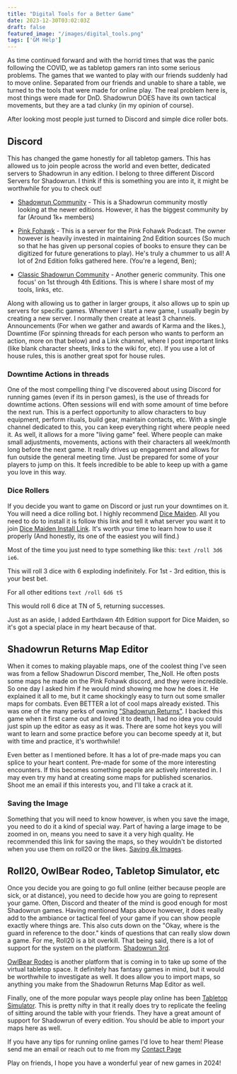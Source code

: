 ```yaml
---
title: "Digital Tools for a Better Game"
date: 2023-12-30T03:02:03Z
draft: false
featured_image: "/images/digital_tools.png"
tags: ['GM Help']
---
```

As time continued forward and with the horrid times that was the panic following the COVID, we as tabletop gamers ran into some serious problems. The games that we wanted to play with our friends suddenly had to move online. Separated from our friends and unable to share a table, we turned to the tools that were made for online play. The real problem here is, most things were made for DnD. Shadowrun DOES have its own tactical movements, but they are a tad clunky (in my opinion of course).

After looking most people just turned to Discord and simple dice roller bots. 

## Discord
This has changed the game honestly for all tabletop gamers. This has allowed us to join people across the world and even better, dedicated servers to Shadowrun in any edition. I belong to three different Discord Servers for Shadowrun. I think if this is something you are into it, it might be worthwhile for you to check out!

- [Shadowrun Community](https://discord.gg/Wz7yNQZmvH) - This is a Shadowrun community mostly looking at the newer editions. However, it has the biggest community by far (Around 1k+ members)

- [Pink Fohawk](https://discord.gg/n8pzb7CEGF) - This is a server for the Pink Fohawk Podcast. The owner however is heavily invested in maintaining 2nd Edition sources (So much so that he has given up personal copies of books to ensure they can be digitized for future generations to play). He's truly a chummer to us all! A lot of 2nd Edition folks gathered here. (You're a legend, Ben);

- [Classic Shadowrun Community](https://discord.gg/WvCvzy4VXv) - Another generic community. This one focus' on 1st through 4th Editions. This is where I share most of my tools, links, etc.

Along with allowing us to gather in larger groups, it also allows up to spin up servers for specific games. Whenever I start a new game, I usually begin by creating a new server. I normally then create at least 3 channels. Announcements (For when we gather and awards of Karma and the likes.), Downtime (For spinning threads for each person who wants to perform an action, more on that below) and a Link channel, where I post important links (like blank character sheets, links to the wiki for, etc). If you use a lot of house rules, this is another great spot for house rules.

### Downtime Actions in threads

One of the most compelling thing I've discovered about using Discord for running games (even if its in person games), is the use of threads for downtime actions. Often sessions will end with some amount of time before the next run. This is a perfect opportunity to allow characters to buy equipment, perform rituals, build gear, maintain contacts, etc. With a single channel dedicated to this, you can keep everything right where people need it. As well, it allows for a more "living game" feel. Where people can make small adjustments, movements, actions with their characters all week/month long before the next game. It really drives up engagement and allows for fun outside the general meeting time. Just be prepared for some of your players to jump on this. It feels incredible to be able to keep up with a game you love in this way.

### Dice Rollers

If you decide you want to game on Discord or just run your downtimes on it. You will need a dice rolling bot. I highly recommend [Dice Maiden](https://github.com/Humblemonk/DiceMaiden). All you need to do to install it is follow this link and tell it what server you want it to join [Dice Maiden Install Link](https://discord.com/api/oauth2/authorize?client_id=572301609305112596&permissions=274878000128&scope=bot%20applications.commands). It's worth your time to learn how to use it properly (And honestly, its one of the easiest you will find.) 

Most of the time you just need to type something like this: ```text /roll 3d6 ie6```.

This will roll 3 dice with 6 exploding indefinitely. For 1st - 3rd edition, this is your best bet.

For all other editions ```text /roll 6d6 t5``` 

This would roll 6 dice at TN of 5, returning successes.

Just as an aside, I added Earthdawn 4th Edition support for Dice Maiden, so it's got a special place in my heart because of that.
 
## Shadowrun Returns Map Editor

When it comes to making playable maps, one of the coolest thing I've seen was from a fellow Shadowrun Discord member, The_Noll. He often posts some maps he made on the Pink Fohawk discord, and they were incredible. So one day I asked him if he would mind showing me how he does it. He explained it all to me, but it came shockingly easy to turn out some smaller maps for combats. Even BETTER a lot of cool maps already existed. This was one of the many perks of owning ["Shadowrun Returns"](https://store.steampowered.com/app/234650/Shadowrun_Returns/). I backed this game when it first came out and loved it to death, I had no idea you could just spin up the editor as easy as it was. There are some hot keys you will want to learn and some practice before you can become speedy at it, but with time and practice, it's worthwhile!

Even better as I mentioned before. It has a lot of pre-made maps you can splice to your heart content. Pre-made for some of the more interesting encounters. If this becomes something people are actively interested in. I may even try my hand at creating some maps for published scenarios. Shoot me an email if this interests you, and I'll take a crack at it.

### Saving the Image

Something that you will need to know however, is when you save the image, you need to do it a kind of special way. Part of having a large image to be zoomed in on, means you need to save it a very high quality. He recommended this link for saving the maps, so they wouldn't be distorted when you use them on roll20 or the likes. [Saving 4k Images](https://www.geekcosmos.com/how-to-take-4k-screenshots-on-1080p-1440p-monitor-windows/). 

## Roll20, OwlBear Rodeo, Tabletop Simulator, etc

Once you decide you are going to go full online (either because people are sick, or at distance), you need to decide how you are going to represent your game. Often, Discord and theater of the mind is good enough for most Shadowrun games. Having mentioned Maps above however, it does really add to the ambiance or tactical feel of your game if you can show people exactly where things are. This also cuts down on the "Okay, where is the guard in reference to the door." kinds of questions that can really slow down a game. For me, Roll20 is a bit overkill. That being said, there is a lot of support for the system on the platform. [Shadowrun 3rd](https://shadowrun3roll20.fandom.com/wiki/Shadowrun3.roll20_Wiki).

[OwlBear Rodeo](https://www.owlbear.rodeo/) is another platform that is coming in to take up some of the virtual tabletop space. It definitely has fantasy games in mind, but it would be worthwhile to investigate as well. It does allow you to import maps, so anything you make from the Shadowrun Returns Map Editor as well.

Finally, one of the more popular ways people play online has been [Tabletop Simulator](https://steamcommunity.com/workshop/browse/?appid=286160&searchtext=shadowrun&childpublishedfileid=0&browsesort=textsearch). This is pretty nifty in that it really does try to replicate the feeling of sitting around the table with your friends. They have a great amount of support for Shadowrun of every edition. You should be able to import your maps here as well. 

If you have any tips for running online games I'd love to hear them! Please send me an email or reach out to me from my [Contact Page](https://www.nullsheen.com/contact/)

Play on friends, I hope you have a wonderful year of new games in 2024!